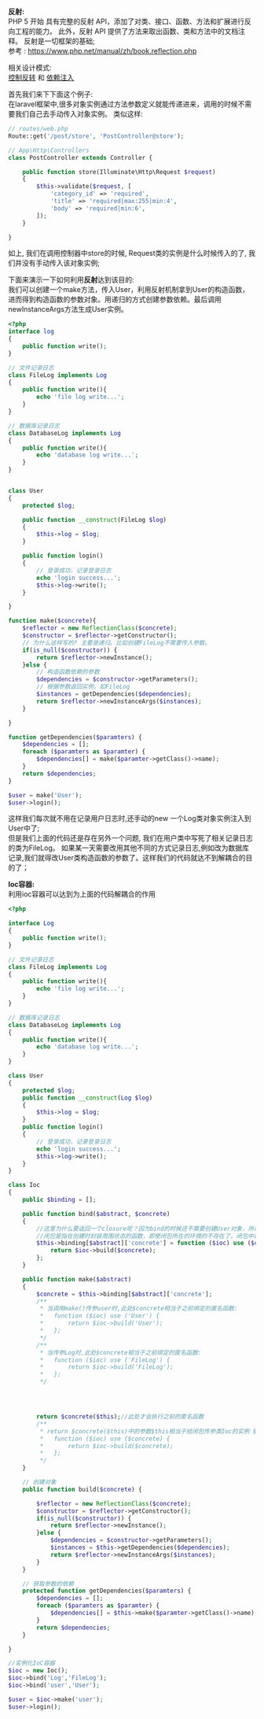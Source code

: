 **反射:**   
PHP 5 开始 具有完整的反射 API，添加了对类、接口、函数、方法和扩展进行反向工程的能力。 此外，反射 API 提供了方法来取出函数、类和方法中的文档注释。
反射是一切框架的基础;     
参考 : https://www.php.net/manual/zh/book.reflection.php

相关设计模式:    
[控制反转](./PHP设计模式/控制反转.md) 和 [依赖注入](./PHP设计模式/依赖注入.md)

首先我们来下下面这个例子:    
在laravel框架中,很多对象实例通过方法参数定义就能传递进来，调用的时候不需要我们自己去手动传入对象实例。
类似这样:     
```php
// routes/web.php
Route::get('/post/store', 'PostController@store');

// App\Http\Controllers
class PostController extends Controller {

    public function store(Illuminate\Http\Request $request)
    {
        $this->validate($request, [
            'category_id' => 'required',
            'title' => 'required|max:255|min:4',
            'body' => 'required|min:6',
        ]);
    }

}
```
如上, 我们在调用控制器中store的时候, Request类的实例是什么时候传入的了, 我们并没有手动传入该对象实例;



下面来演示一下如何利用**反射**达到该目的:    
我们可以创建一个make方法，传入User，利用反射机制拿到User的构造函数，进而得到构造函数的参数对象。用递归的方式创建参数依赖。最后调用newInstanceArgs方法生成User实例。
```php
<?php
interface log
{
    public function write();
}

// 文件记录日志
class FileLog implements Log
{
    public function write(){
        echo 'file log write...';
    }
}

// 数据库记录日志
class DatabaseLog implements Log
{
    public function write(){
        echo 'database log write...';
    }
}


class User 
{
    protected $log;

    public function __construct(FileLog $log)
    {
        $this->log = $log;   
    }

    public function login()
    {
        // 登录成功，记录登录日志
        echo 'login success...';
        $this->log->write();
    }

}

function make($concrete){
    $reflector = new ReflectionClass($concrete);
    $constructor = $reflector->getConstructor();
    // 为什么这样写的? 主要是递归。比如创建FileLog不需要传入参数。
    if(is_null($constructor)) {
        return $reflector->newInstance();
    }else {
        // 构造函数依赖的参数
        $dependencies = $constructor->getParameters();
        // 根据参数返回实例，如FileLog
        $instances = getDependencies($dependencies);
        return $reflector->newInstanceArgs($instances);
    }

}

function getDependencies($paramters) {
    $dependencies = [];
    foreach ($paramters as $paramter) {
        $dependencies[] = make($paramter->getClass()->name);
    }
    return $dependencies;
}

$user = make('User');
$user->login();
```
这样我们每次就不用在记录用户日志时,还手动的new 一个Log类对象实例注入到User中了;   
但是我们上面的代码还是存在另外一个问题, 我们在用户类中写死了相关记录日志的类为FileLog。 如果某一天需要改用其他不同的方式记录日志,例如改为数据库记录,我们就得改User类构造函数的参数了。这样我们的代码就达不到解耦合的目的了；



**Ioc容器:**   
利用ioc容器可以达到为上面的代码解耦合的作用  
```php
<?php

interface Log
{
    public function write();
}

// 文件记录日志
class FileLog implements Log
{
    public function write(){
        echo 'file log write...';
    }
}

// 数据库记录日志
class DatabaseLog implements Log
{
    public function write(){
        echo 'database log write...';
    }
}

class User
{
    protected $log;
    public function __construct(Log $log)
    {
        $this->log = $log;
    }
    public function login()
    {
        // 登录成功，记录登录日志
        echo 'login success...';
        $this->log->write();
    }
}

class Ioc
{
    public $binding = [];

    public function bind($abstract, $concrete)
    {
        //这里为什么要返回一个closure呢？因为bind的时候还不需要创建User对象，所以采用closure等make的时候再创建FileLog;
        //闭包是指在创建时封装周围状态的函数，即使闭包所在的环境的不存在了，闭包中封装的状态依然存在。
        $this->binding[$abstract]['concrete'] = function ($ioc) use ($concrete) {//必须手动调用闭包对象的bindTo方法或使用use关键字把父作用域的变量及状态附加到PHP闭包中
            return $ioc->build($concrete);
        };
    }

    public function make($abstract)
    {
        $concrete = $this->binding[$abstract]['concrete'];
        /**
         * 当调用make()传参user时,此处$concrete相当于之前绑定的匿名函数:
         *   function ($ioc) use ('User') {
         *       return $ioc->build('User');
         *   };
         */
        /**
         * 当传参Log时,此处$concrete相当于之前绑定的匿名函数:
         *   function ($ioc) use ('FileLog') {
         *       return $ioc->build('FileLog');
         *   };
         */




        return $concrete($this);//此处才会执行之前的匿名函数
        /**
         * return $concrete($this)中的参数$this相当于给闭包传参类Ioc的实例 $ioc,
         *   function ($ioc) use ($concrete) {
         *       return $ioc->build($concrete);
         *   };
         */
    }

    // 创建对象
    public function build($concrete) {

        $reflector = new ReflectionClass($concrete);
        $constructor = $reflector->getConstructor();
        if(is_null($constructor)) {
            return $reflector->newInstance();
        }else {
            $dependencies = $constructor->getParameters();
            $instances = $this->getDependencies($dependencies);
            return $reflector->newInstanceArgs($instances);
        }
    }

    // 获取参数的依赖
    protected function getDependencies($paramters) {
        $dependencies = [];
        foreach ($paramters as $paramter) {
            $dependencies[] = $this->make($paramter->getClass()->name);
        }
        return $dependencies;
    }

}

//实例化IoC容器
$ioc = new Ioc();
$ioc->bind('Log','FileLog');
$ioc->bind('user','User');

$user = $ioc->make('user');
$user->login();
```

